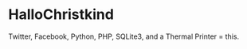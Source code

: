 HalloChristkind
===============

Twitter, Facebook, Python, PHP, SQLite3, and a Thermal Printer = this.
